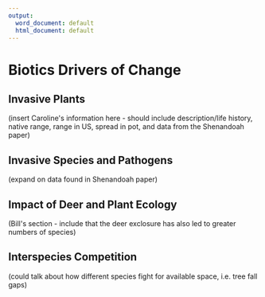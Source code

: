 ```yaml
---
output:
  word_document: default
  html_document: default
---
```

# Biotics Drivers of Change
## Invasive Plants
(insert Caroline's information here - should include description/life history, native range, range in US, spread in pot, and data from the Shenandoah paper)

## Invasive Species and Pathogens
(expand on data found in Shenandoah paper)

## Impact of Deer and Plant Ecology
(Bill's section - include that the deer exclosure has also led to greater numbers of species)

## Interspecies Competition
(could talk about how different species fight for available space, i.e. tree fall gaps)
